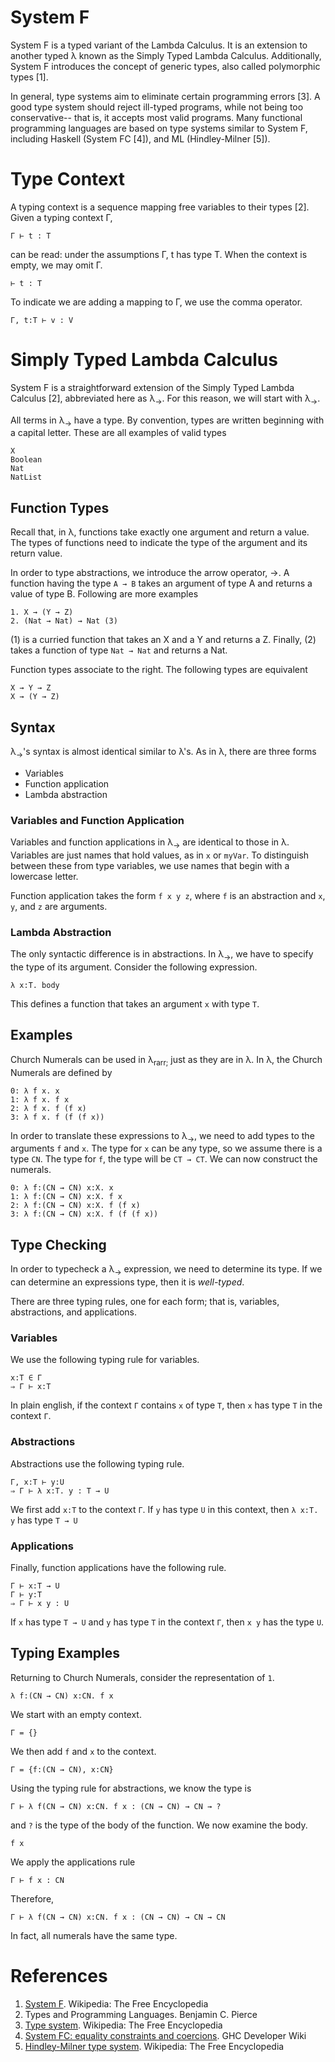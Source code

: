 # System F
System F is a typed variant of the Lambda Calculus. It is an extension to
another typed &lambda; known as the Simply Typed Lambda Calculus. Additionally,
System F introduces the concept of generic types, also called polymorphic
types [1].

In general, type systems aim to eliminate certain programming errors [3]. A good
type system should reject ill-typed programs, while not being too conservative--
that is, it accepts most valid programs. Many functional programming languages 
are based on type systems similar to System F, including Haskell 
(System FC [4]), and ML (Hindley-Milner [5]).

# Type Context
A typing context is a sequence mapping free variables to their types [2]. Given
a typing context &Gamma;, 

    Γ ⊢ t : T

can be read: under the assumptions &Gamma;, t has type T. When the context is
empty, we may omit &Gamma;.

    ⊢ t : T

To indicate we are adding a mapping to &Gamma;, we use the comma operator.

    Γ, t:T ⊢ v : V

# Simply Typed Lambda Calculus
System F is a straightforward extension of the Simply Typed Lambda Calculus [2],
abbreviated here as &lambda;<sub>&rarr;</sub>. For this reason, we will start 
with &lambda;<sub>&rarr;</sub>.

All terms in &lambda;<sub>&rarr;</sub> have a type. By convention, types are
written beginning with a capital letter. These are all examples of valid
types

    X
    Boolean
    Nat
    NatList

## Function Types
Recall that, in &lambda;, functions take exactly one argument and return a 
value. The types of functions need to indicate the type of the argument and
its return value. 

In order to type abstractions, we introduce the arrow operator, &rarr;. A 
function having the type `A → B` takes an argument of type A and returns a
value of type B. Following are more examples

    1. X → (Y → Z)
    2. (Nat → Nat) → Nat (3)

(1) is a curried function that takes an X and a Y and returns a Z. Finally, (2) 
takes a function of type `Nat → Nat` and returns a Nat.

Function types associate to the right. The following types are equivalent

    X → Y → Z
    X → (Y → Z)

## Syntax
&lambda;<sub>&rarr;</sub>'s syntax is almost identical similar to &lambda;'s. As in &lambda;,
there are three forms

 * Variables
 * Function application
 * Lambda abstraction

### Variables and Function Application
Variables and function applications in &lambda;<sub>&rarr;</sub> are identical to those in 
&lambda;. Variables are just names that hold values, as in `x` or `myVar`. To distinguish 
between these from type variables, we use names that begin with a lowercase letter.

Function application takes the form `f x y z`, where `f` is an abstraction and `x`, `y`, and
`z` are arguments.

### Lambda Abstraction
The only syntactic difference is in abstractions. In &lambda;<sub>&rarr;</sub>, we have to
specify the type of its argument. Consider the following expression.

    λ x:T. body

This defines a function that takes an argument `x` with type `T`.

## Examples
Church Numerals can be used in &lambda;<sub>rarr;</sub> just as they are in &lambda;. In 
&lambda;, the Church Numerals are defined by

    0: λ f x. x
    1: λ f x. f x
    2: λ f x. f (f x)
    3: λ f x. f (f (f x))

In order to translate these expressions to &lambda;<sub>&rarr;</sub>, we need to add types
to the arguments `f` and `x`. The type for `x` can be any type, so we assume there is a type
`CN`. The type for `f`, the type will be `CT → CT`. We can now construct the numerals.

    0: λ f:(CN → CN) x:X. x
    1: λ f:(CN → CN) x:X. f x
    2: λ f:(CN → CN) x:X. f (f x)
    3: λ f:(CN → CN) x:X. f (f (f x))

## Type Checking
In order to typecheck a &lambda;<sub>&rarr;</sub> expression, we need to determine its type.
If we can determine an expressions type, then it is *well-typed*.

There are three typing rules, one for each form; that is, variables, 
abstractions, and applications.

### Variables
We use the following typing rule for variables.

    x:T ∈ Γ 
    ⇒ Γ ⊢ x:T

In plain english, if the context `Γ` contains `x` of type `T`,  then `x` has 
type `T` in the context `Γ`.

### Abstractions
Abstractions use the following typing rule.

    Γ, x:T ⊢ y:U 
    ⇒ Γ ⊢ λ x:T. y : T → U

We first add `x:T` to the context `Γ`. If `y` has type `U` in this context, then 
`λ x:T. y` has type  `T → U`
    
### Applications
Finally, function applications have the following rule.

    Γ ⊢ x:T → U
    Γ ⊢ y:T
    ⇒ Γ ⊢ x y : U

If `x` has type `T → U` and `y` has type `T` in the context `Γ`, then `x y` has the type
`U`.
 
## Typing Examples
Returning to Church Numerals, consider the representation of `1`.

    λ f:(CN → CN) x:CN. f x

We start with an empty context.

    Γ = {}

We then add `f` and `x` to the context.

    Γ = {f:(CN → CN), x:CN} 
    
Using the typing rule for abstractions, we know the type is

    Γ ⊢ λ f(CN → CN) x:CN. f x : (CN → CN) → CN → ?

and `?` is the type of the body of the function. We now examine the body.

    f x

We apply the applications rule

    Γ ⊢ f x : CN

Therefore,

    Γ ⊢ λ f(CN → CN) x:CN. f x : (CN → CN) → CN → CN

In fact, all numerals have the same type.

# References
1. [System F](https://en.wikipedia.org/wiki/System_F). Wikipedia: The Free Encyclopedia
2. Types and Programming Languages. Benjamin C. Pierce
3. [Type system](https://en.wikipedia.org/wiki/Type_system). Wikipedia: The Free Encyclopedia
4. [System FC: equality constraints and coercions](https://ghc.haskell.org/trac/ghc/wiki/Commentary/Compiler/FC). GHC Developer Wiki
5. [Hindley-Milner type system](https://en.wikipedia.org/wiki/Hindley%E2%80%93Milner_type_system). Wikipedia: The Free Encyclopedia

